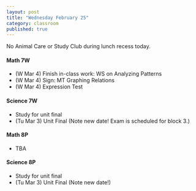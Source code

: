 ```yaml
---
layout: post
title: "Wednesday February 25"
category: classroom
published: true
---
```

<div class="alert alert-danger" role="alert">
<p>No Animal Care or Study Club during lunch recess today.</p>
</div>

#### Math 7W
* (W Mar 4) Finish in-class work: WS on Analyzing Patterns
* (W Mar 4) Sign: MT Graphing Relations
* (W Mar 4) Expression Test

#### Science 7W
* Study for unit final
* (Tu Mar 3) Unit Final (Note new date! Exam is scheduled for block 3.)

#### Math 8P
* TBA

#### Science 8P
* Study for unit final
* (Tu Mar 3) Unit Final (Note new date!)
